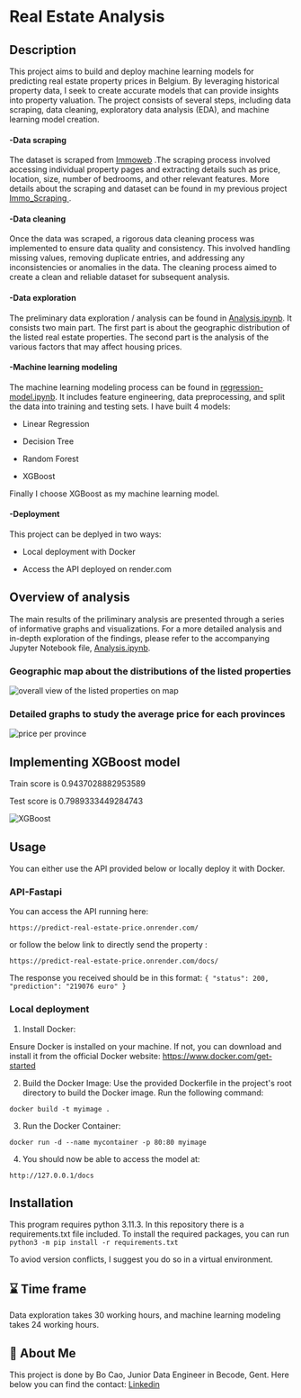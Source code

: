 
# Real Estate Analysis

## Description
This project aims to build and deploy machine learning models for predicting real estate property prices in Belgium. By leveraging historical property data, I seek to create accurate models that can provide insights into property valuation. The project consists of several steps, including data scraping, data cleaning, exploratory data analysis (EDA), and machine learning model creation.

#### -Data scraping
The dataset is scraped from
<a href = 'https://www.immoweb.be/en'> Immoweb</a> .The scraping process involved accessing individual property pages and extracting details such as price, location, size, number of bedrooms, and other relevant features. More details about the scraping and dataset can be found in my previous project <a href = 'https://github.com/Spike815/Immo_Scraping'> Immo_Scraping </a>.

#### -Data cleaning
Once the data was scraped, a rigorous data cleaning process was implemented to ensure data quality and consistency. This involved handling missing values, removing duplicate entries, and addressing any inconsistencies or anomalies in the data. The cleaning process aimed to create a clean and reliable dataset for subsequent analysis.

#### -Data exploration
The preliminary data exploration / analysis can be found in [Analysis.ipynb](/data-exploration/Analysis.ipynb). It consists two main part. The first part is about the geographic distribution of the listed real estate properties. The second part is the analysis of the various factors that may affect housing prices.

#### -Machine learning modeling
The machine learning modeling process can be found in [regression-model.ipynb](/model-building/regression-model.ipynb). It includes feature engineering, data preprocessing, and split the data into training and testing sets. I have built 4 models:

* Linear Regression

* Decision Tree

* Random Forest

* XGBoost

Finally I choose XGBoost as my machine learning model.


#### -Deployment
This project can be deplyed in two ways:

* Local deployment with Docker

* Access the API deployed on render.com


## Overview of analysis
The main results of the priliminary analysis are presented through a series of informative graphs and visualizations.
For a more detailed analysis and in-depth exploration of the findings, please refer to the accompanying Jupyter Notebook file, [Analysis.ipynb](/data-exploration/Analysis.ipynb).
### Geographic map about the distributions of the listed properties
![overall view of the listed properties on map](https://github.com/Spike815/Real_Estate_Analysis/assets/97194496/490ae895-0859-4ac5-977c-6044461104b3)
### Detailed graphs to study the average price for each provinces
![price per province](https://github.com/Spike815/Real_Estate_Analysis/assets/97194496/7d97dfe3-4f02-4f41-84fa-26fca5488bab)

## Implementing XGBoost model
Train score is 0.9437028882953589

Test score is 0.7989333449284743

![XGBoost](https://github.com/Spike815/Real_Estate_Analysis/assets/97194496/5bd4e416-3e8b-4a4e-bca2-87d92ecfa233)



## Usage

You can either use the API provided below or locally deploy it with Docker.

### API-Fastapi
You can access the API running here:

`https://predict-real-estate-price.onrender.com/`

or follow the below link to directly send the property :

`https://predict-real-estate-price.onrender.com/docs/`

The response you received should be in this format:
`{
  "status": 200,
  "prediction": "219076 euro"
}`

### Local deployment

1. Install Docker:


Ensure Docker is installed on your machine. If not, you can download and install it from the official Docker website: https://www.docker.com/get-started

2. Build the Docker Image:
Use the provided Dockerfile in the project's root directory to build the Docker image. Run the following command:

`docker build -t myimage .`

3. Run the Docker Container:

`docker run -d --name mycontainer -p 80:80 myimage`

4. You should now be able to access the model at:

`http://127.0.0.1/docs`


## Installation
This program requires python 3.11.3. 
In this repository there is a requirements.txt file included. To install the required packages, you can run `python3 -m pip install -r requirements.txt`

To aviod version conflicts, I suggest you do so in a virtual environment.
    
## ⌛ Time frame
Data exploration takes 30 working hours, and machine learning modeling takes 24 working hours. 

## 🚀 About Me
This project is done by Bo Cao, Junior Data Engineer in Becode, Gent. Here below you can find the contact:
<a href = 'https://www.linkedin.com/in/bo-cao-313ab244'> Linkedin </a>

